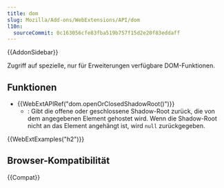 ```yaml
---
title: dom
slug: Mozilla/Add-ons/WebExtensions/API/dom
l10n:
  sourceCommit: 0c163056cfe83fba519b757f15d2e20f83eddaff
---
```


{{AddonSidebar}}

Zugriff auf spezielle, nur für Erweiterungen verfügbare DOM-Funktionen.

## Funktionen

- {{WebExtAPIRef("dom.openOrClosedShadowRoot()")}}
  - : Gibt die offene oder geschlossene Shadow-Root zurück, die von dem angegebenen Element gehostet wird. Wenn die Shadow-Root nicht an das Element angehängt ist, wird `null` zurückgegeben.

{{WebExtExamples("h2")}}

## Browser-Kompatibilität

{{Compat}}

